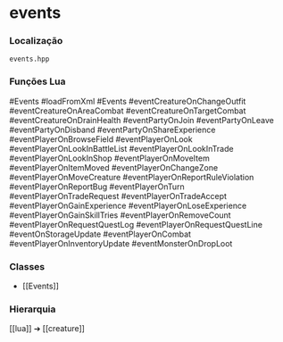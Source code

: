 # events

### Localização
`events.hpp`

### Funções Lua
#Events
#loadFromXml
#Events
#eventCreatureOnChangeOutfit
#eventCreatureOnAreaCombat
#eventCreatureOnTargetCombat
#eventCreatureOnDrainHealth
#eventPartyOnJoin
#eventPartyOnLeave
#eventPartyOnDisband
#eventPartyOnShareExperience
#eventPlayerOnBrowseField
#eventPlayerOnLook
#eventPlayerOnLookInBattleList
#eventPlayerOnLookInTrade
#eventPlayerOnLookInShop
#eventPlayerOnMoveItem
#eventPlayerOnItemMoved
#eventPlayerOnChangeZone
#eventPlayerOnMoveCreature
#eventPlayerOnReportRuleViolation
#eventPlayerOnReportBug
#eventPlayerOnTurn
#eventPlayerOnTradeRequest
#eventPlayerOnTradeAccept
#eventPlayerOnGainExperience
#eventPlayerOnLoseExperience
#eventPlayerOnGainSkillTries
#eventPlayerOnRemoveCount
#eventPlayerOnRequestQuestLog
#eventPlayerOnRequestQuestLine
#eventOnStorageUpdate
#eventPlayerOnCombat
#eventPlayerOnInventoryUpdate
#eventMonsterOnDropLoot

### Classes
- [[Events]]

### Hierarquia
[[lua]] ➔ [[creature]]
